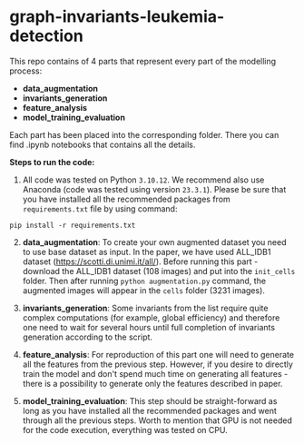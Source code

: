 # graph-invariants-leukemia-detection

This repo contains of 4 parts that represent every part of the modelling process:

* **data_augmentation**
* **invariants_generation**
* **feature_analysis**
* **model_training_evaluation**

Each part has been placed into the corresponding folder. There you can find .ipynb notebooks that contains all the details. 

**Steps to run the code:**

1. All code was tested on Python ```3.10.12```. We recommend also use Anaconda (code was tested using version ```23.3.1```). Please be sure that you have installed all the recommended packages from ```requirements.txt``` file by using command:

```
pip install -r requirements.txt
```

2. **data_augmentation**: To create your own augmented dataset you need to use base dataset as input. In the paper, we have used ALL_IDB1 dataset (https://scotti.di.unimi.it/all/). Before running this part - download the ALL_IDB1 dataset (108 images) and put into the ```init_cells``` folder. Then after running ```python augmentation.py``` command, the augmented images will appear in the ```cells``` folder (3231 images).

3. **invariants_generation**: Some invariants from the list require quite complex computations (for example, global efficiency) and therefore one need to wait for several hours until full completion of invariants generation according to the script. 

4. **feature_analysis**: For reproduction of this part one will need to generate all the features from the previous step. However, if you desire to directly train the model and don't spend much time on generating all features - there is a possibility to generate only the features described in paper.

5. **model_training_evaluation**: This step should be straight-forward as long as you have installed all the recommended packages and went through all the previous steps. Worth to mention that GPU is not needed for the code execution, everything was tested on CPU. 
